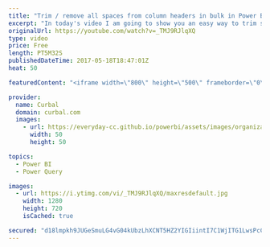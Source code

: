 ```yaml
---
title: "Trim / remove all spaces from column headers in bulk in Power BI/ Power Query"
excerpt: "In today's video I am going to show you an easy way to trim spacers from column headers. If your spaces are inside the words, then check this video instead: https://www.youtube.com/watch?v=QQtS1hECgwI&ab_channel=Curbal  Chapters: 00:00 Intro 01:00 Showcase the example 02:15 Add the trim with the advance"
originalUrl: https://youtube.com/watch?v=_TMJ9RJlqXQ
type: video
price: Free
length: PT5M32S
publishedDateTime: 2017-05-18T18:47:01Z
heat: 50

featuredContent: "<iframe width=\"800\" height=\"500\" frameborder=\"0\" src=\"https://www.youtube.com/embed/_TMJ9RJlqXQ\" allow=\"accelerometer; autoplay; encrypted-media; gyroscope; picture-in-picture\" allowfullscreen></iframe>"

provider:
  name: Curbal
  domain: curbal.com
  images:
    - url: https://everyday-cc.github.io/powerbi/assets/images/organizations/curbal.com-50x50.jpg
      width: 50
      height: 50

topics:
  - Power BI
  - Power Query

images:
  - url: https://i.ytimg.com/vi/_TMJ9RJlqXQ/maxresdefault.jpg
    width: 1280
    height: 720
    isCached: true

secured: "d18lmpkh9JUGeSmuLG4vG04kUbzLhXCNT5HZ2YIGIiintI7C1WjITG1LwsPcC+9JD/2zf7p7cl2YHilJPQcXRcotKVpO2UYw56m8nhvJY3Heu1M9Sifu/VrsAE+NvNCFnDnWNQSxpGl5PWnvksH3Q0JMngl4oNtnUnRxQoPj+aHlSQRfNofkYx12wrGg/BF3QSu8DoJJ/vL4B54UCm3Lf1mzHUPHyvVoNLM2k+Ie4YOJ4xeS9ofQnf1Aiocps7APx7DXiKXlvJyVQzzQaHbQbMy9RRs/+NhCuDq0BsIM6kLsD5V5blkoDokne3tdtPXohGPz+h7/N0Kqd0kdk1FM3BX3+09QDRGBCOw3T/WRjv+ELo5dkB0M8x3lwuNHSboFSyVSKsWrYtuAQKm7U7hXmTNgxeyzXzxVsgyYzqKzn00=;h86vsLN7i1E2ZPZb0S4zFA=="
---
```


